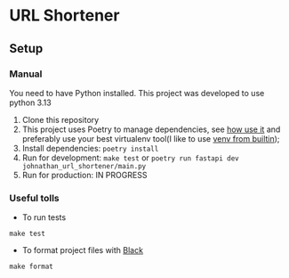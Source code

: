 # URL Shortener



## Setup

### Manual

You need to have Python installed. This project was developed to use python 3.13

1. Clone this repository
2. This project uses Poetry to manage dependencies, see [how use it](https://python-poetry.org/docs/)
and preferably use your best virtualenv tool(I like to use [venv from builtin](https://docs.python.org/3/library/venv.html));
3. Install dependencies: `poetry install`
4. Run for development: `make test` or `poetry run fastapi dev johnathan_url_shortener/main.py`
5. Run for production: IN PROGRESS


### Useful tolls

- To run tests
```shell
make test
```

- To format project files with [Black](https://black.readthedocs.io/en/stable/)
```shell
make format
```
